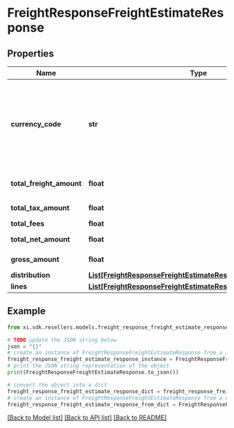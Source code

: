 # FreightResponseFreightEstimateResponse


## Properties

Name | Type | Description | Notes
------------ | ------------- | ------------- | -------------
**currency_code** | **str** | The country-specific three-character ISO 4217 currency code used for the order. | [optional] 
**total_freight_amount** | **float** | Total freight amount. | [optional] 
**total_tax_amount** | **float** | Total tax amount. | [optional] 
**total_fees** | **float** | Total fees. | [optional] 
**total_net_amount** | **float** | Total net amount. | [optional] 
**gross_amount** | **float** | Gross amount. | [optional] 
**distribution** | [**List[FreightResponseFreightEstimateResponseDistributionInner]**](FreightResponseFreightEstimateResponseDistributionInner.md) |  | [optional] 
**lines** | [**List[FreightResponseFreightEstimateResponseLinesInner]**](FreightResponseFreightEstimateResponseLinesInner.md) |  | [optional] 

## Example

```python
from xi.sdk.resellers.models.freight_response_freight_estimate_response import FreightResponseFreightEstimateResponse

# TODO update the JSON string below
json = "{}"
# create an instance of FreightResponseFreightEstimateResponse from a JSON string
freight_response_freight_estimate_response_instance = FreightResponseFreightEstimateResponse.from_json(json)
# print the JSON string representation of the object
print(FreightResponseFreightEstimateResponse.to_json())

# convert the object into a dict
freight_response_freight_estimate_response_dict = freight_response_freight_estimate_response_instance.to_dict()
# create an instance of FreightResponseFreightEstimateResponse from a dict
freight_response_freight_estimate_response_from_dict = FreightResponseFreightEstimateResponse.from_dict(freight_response_freight_estimate_response_dict)
```
[[Back to Model list]](../README.md#documentation-for-models) [[Back to API list]](../README.md#documentation-for-api-endpoints) [[Back to README]](../README.md)


